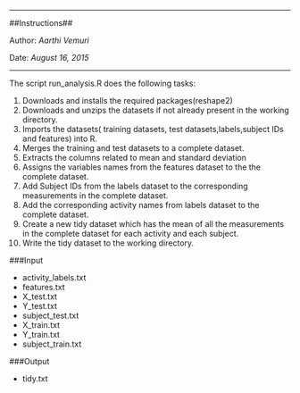 
---
##Instructions##

Author: *Aarthi Vemuri*	

Date: *August 16, 2015*

------

The script run_analysis.R does the following tasks:

1. Downloads and installs the required packages(reshape2)
2. Downloads and unzips the datasets if not already present in the working directory.
3. Imports the datasets( training datasets, test datasets,labels,subject IDs and features) into R.
4. Merges the training and test datasets to a complete dataset.
5. Extracts the columns related to mean and standard deviation
6. Assigns the variables names from the features dataset to the the complete dataset.
7. Add Subject IDs from the labels dataset to the corresponding measurements in the complete dataset.
8. Add the corresponding activity names from labels dataset to the complete dataset.
9. Create a new tidy dataset which has the mean of all the measurements in the complete dataset for each activity and each subject.
10. Write the tidy dataset to the working directory.


###Input

- activity_labels.txt
- features.txt
- X_test.txt
- Y_test.txt
- subject_test.txt
- X_train.txt
- Y_train.txt
- subject_train.txt

###Output

- tidy.txt
